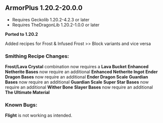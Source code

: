 ArmorPlus 1.20.2-20.0.0
----------------------------

* Requires Geckolib 1.20.2-4.2.3 or later
* Requires TheDragonLib 1.20.2-1.0.0 or later

**Ported to 1.20.2**

Added recipes for Frost & Infused Frost >> Block variants and vice versa

### Smithing Recipe Changes:

**Frost/Lava Crystal** combination now requires a **Lava Bucket**
**Enhanced Netherite Bases** now require an additional **Enhanced Netherite Ingot**
**Ender Dragon Bases** now require an additional **Ender Dragon Scale**
**Guardian Bases** now require an additional **Guardian Scale**
**Super Star Bases** now require an additional **Wither Bone**
**Slayer Bases** now require an additional **The Ultimate Material**

### Known Bugs:

**Flight** is not working as intended.
